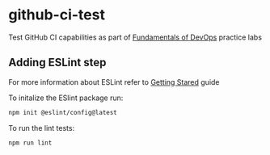 # github-ci-test

Test GitHub CI capabilities as part of [Fundamentals of DevOps](https://www.gruntwork.io/fundamentals-of-devops) practice labs 

## Adding ESLint step

For more information about ESLint refer to [Getting Stared](https://eslint.org/docs/latest/use/getting-started) guide

To initalize the ESlint package run:
```bash
npm init @eslint/config@latest
```

To run the lint tests:
```bash
npm run lint
```